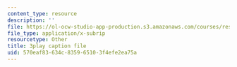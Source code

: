 ```yaml
---
content_type: resource
description: ''
file: https://ol-ocw-studio-app-production.s3.amazonaws.com/courses/res-6-012-introduction-to-probability-spring-2018/570eaf83634c835965103f4efe2ea75a_uL31gpFdarc.srt
file_type: application/x-subrip
resourcetype: Other
title: 3play caption file
uid: 570eaf83-634c-8359-6510-3f4efe2ea75a
---
```

